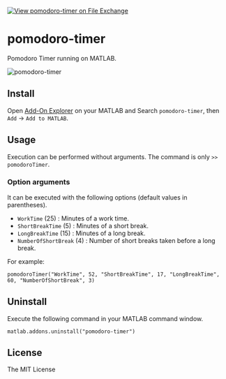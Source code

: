 [![View pomodoro-timer on File Exchange](https://www.mathworks.com/matlabcentral/images/matlab-file-exchange.svg)](https://jp.mathworks.com/matlabcentral/fileexchange/176128-pomodoro-timer)

# pomodoro-timer
Pomodoro Timer running on MATLAB.

![pomodoro-timer](https://github.com/user-attachments/assets/fe588eeb-c508-492a-9543-27fda1f4de9d)


## Install
Open [Add-On Explorer](https://jp.mathworks.com/help/matlab/matlab_env/get-add-ons.html) on your MATLAB and Search `pomodoro-timer`, then `Add` -> `Add to MATLAB`.

## Usage
Execution can be performed without arguments.
The command is only `>> pomodoroTimer`.


### Option arguments
It can be executed with the following options (default values in parentheses).

- `WorkTime` (25) : Minutes of a work time.
- `ShortBreakTime` (5) : Minutes of a short break.
- `LongBreakTime` (15) : Minutes of a long break.
- `NumberOfShortBreak` (4) : Number of short breaks taken before a long break.

For example:
```
pomodoroTimer("WorkTime", 52, "ShortBreakTime", 17, "LongBreakTime", 60, "NumberOfShortBreak", 3)
```

## Uninstall

Execute the following command in your MATLAB command window.
```
matlab.addons.uninstall("pomodoro-timer")
```

## License
The MIT License
